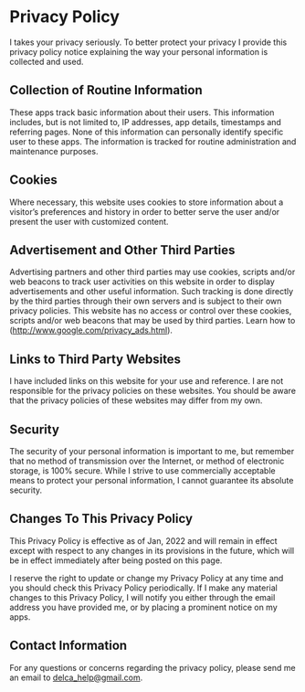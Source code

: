 # Privacy Policy

I takes your privacy seriously. To better protect your privacy I provide this privacy policy notice explaining the way your personal information is collected and used.


## Collection of Routine Information

These apps track basic information about their users. This information includes, but is not limited to, IP addresses, app details, timestamps and referring pages. None of this information can personally identify specific user to these apps. The information is tracked for routine administration and maintenance purposes.


## Cookies

Where necessary, this website uses cookies to store information about a visitor’s preferences and history in order to better serve the user and/or present the user with customized content.


## Advertisement and Other Third Parties

Advertising partners and other third parties may use cookies, scripts and/or web beacons to track user activities on this website in order to display advertisements and other useful information. Such tracking is done directly by the third parties through their own servers and is subject to their own privacy policies. This website has no access or control over these cookies, scripts and/or web beacons that may be used by third parties. Learn how to (http://www.google.com/privacy_ads.html).


## Links to Third Party Websites

I have included links on this website for your use and reference. I are not responsible for the privacy policies on these websites. You should be aware that the privacy policies of these websites may differ from my own.


## Security

The security of your personal information is important to me, but remember that no method of transmission over the Internet, or method of electronic storage, is 100% secure. While I strive to use commercially acceptable means to protect your personal information, I cannot guarantee its absolute security.


## Changes To This Privacy PolicyThis Privacy Policy is effective as of Jan, 2022 and will remain in effect except with respect to any changes in its provisions in the future, which will be in effect immediately after being posted on this page.
I reserve the right to update or change my Privacy Policy at any time and you should check this Privacy Policy periodically. If I make any material changes to this Privacy Policy, I will notify you either through the email address you have provided me, or by placing a prominent notice on my apps.


## Contact Information

For any questions or concerns regarding the privacy policy, please send me an email to delca_help@gmail.com.
